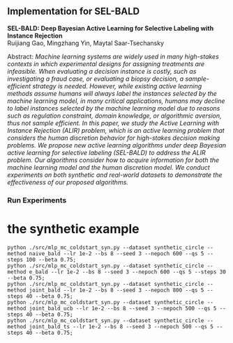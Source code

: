 ## Implementation for SEL-BALD

**SEL-BALD: Deep Bayesian Active Learning for Selective Labeling with Instance Rejection**<br>
Ruijiang Gao, Mingzhang Yin, Maytal Saar-Tsechansky <br>

Abstract: *Machine learning systems are widely used in many high-stakes contexts in which
experimental designs for assigning treatments are infeasible. When evaluating
a decision instance is costly, such as investigating a fraud case, or evaluating a
biopsy decision, a sample-efficient strategy is needed. However, while existing
active learning methods assume humans will always label the instances selected by
the machine learning model, in many critical applications, humans may decline
to label instances selected by the machine learning model due to reasons such
as regulation constraint, domain knowledge, or algorithmic aversion, thus not
sample efficient. In this paper, we study the Active Learning with Instance
Rejection (ALIR) problem, which is an active learning problem that considers
the human discretion behavior for high-stakes decision making problems. We
propose new active learning algorithms under deep Bayesian active learning for
selective labeling (SEL-BALD) to address the ALIR problem. Our algorithms
consider how to acquire information for both the machine learning model and the
human discretion model. We conduct experiments on both synthetic and real-world
datasets to demonstrate the effectiveness of our proposed algorithms.*


### Run Experiments
# the synthetic example 

```
python ./src/mlp_mc_coldstart_syn.py --dataset synthetic_circle --method naive_bald --lr 1e-2 --bs 8 --seed 3 --nepoch 600 --qs 5 --steps 100 --beta 0.75;
python ./src/mlp_mc_coldstart_syn.py --dataset synthetic_circle --method e_bald --lr 1e-2 --bs 8 --seed 3 --nepoch 600 --qs 5 --steps 30 --beta 0.75;
python ./src/mlp_mc_coldstart_syn.py --dataset synthetic_circle --method joint_bald --lr 1e-2 --bs 8 --seed 3 --nepoch 800 --qs 5 --steps 40 --beta 0.75;
python ./src/mlp_mc_coldstart_syn.py --dataset synthetic_circle --method joint_bald_ucb --lr 1e-2 --bs 8 --seed 3 --nepoch 500 --qs 5 --steps 40 --beta 0.75;
python ./src/mlp_mc_coldstart_syn.py --dataset synthetic_circle --method joint_bald_ts --lr 1e-2 --bs 8 --seed 3 --nepoch 500 --qs 5 --steps 40 --beta 0.75;
```
